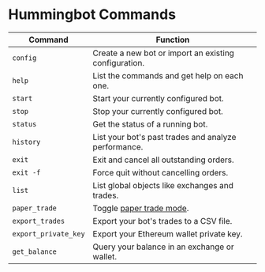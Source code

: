 # Hummingbot Commands

| Command | Function |
|---------|----------|
| `config` | Create a new bot or import an existing configuration.
| `help` | List the commands and get help on each one.
| `start` | Start your currently configured bot.
| `stop` | Stop your currently configured bot.
| `status` | Get the status of a running bot.
| `history`| List your bot's past trades and analyze performance.
| `exit`| Exit and cancel all outstanding orders.
| `exit -f`| Force quit without cancelling orders.
| `list` | List global objects like exchanges and trades.
| `paper_trade` | Toggle [paper trade mode](/utilities/paper-trade).
| `export_trades` | Export your bot's trades to a CSV file.
| `export_private_key` | Export your Ethereum wallet private key.
| `get_balance` | Query your balance in an exchange or wallet.